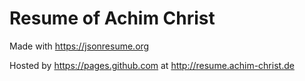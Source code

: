 # Resume of Achim Christ

Made with https://jsonresume.org

Hosted by https://pages.github.com at http://resume.achim-christ.de
